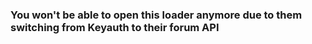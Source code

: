### You won't be able to open this loader anymore due to them switching from Keyauth to their forum API
